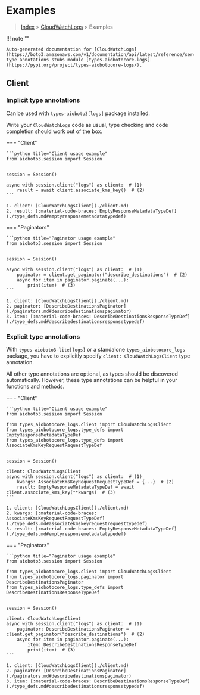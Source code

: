 # Examples

> [Index](../README.md) > [CloudWatchLogs](./README.md) > Examples

!!! note ""

    Auto-generated documentation for [CloudWatchLogs](https://boto3.amazonaws.com/v1/documentation/api/latest/reference/services/logs.html#CloudWatchLogs)
    type annotations stubs module [types-aiobotocore-logs](https://pypi.org/project/types-aiobotocore-logs/).

## Client

### Implicit type annotations

Can be used with `types-aioboto3[logs]` package installed.

Write your `CloudWatchLogs` code as usual,
type checking and code completion should work out of the box.



=== "Client"

    ```python title="Client usage example"
    from aioboto3.session import Session


    session = Session()

    async with session.client("logs") as client:  # (1)
        result = await client.associate_kms_key()  # (2)
    ```

    1. client: [CloudWatchLogsClient](./client.md)
    2. result: [:material-code-braces: EmptyResponseMetadataTypeDef](./type_defs.md#emptyresponsemetadatatypedef) 



=== "Paginators"

    ```python title="Paginator usage example"
    from aioboto3.session import Session


    session = Session()

    async with session.client("logs") as client:  # (1)
        paginator = client.get_paginator("describe_destinations")  # (2)
        async for item in paginator.paginate(...):
            print(item)  # (3)
    ```

    1. client: [CloudWatchLogsClient](./client.md)
    2. paginator: [DescribeDestinationsPaginator](./paginators.md#describedestinationspaginator)
    3. item: [:material-code-braces: DescribeDestinationsResponseTypeDef](./type_defs.md#describedestinationsresponsetypedef) 




### Explicit type annotations

With `types-aioboto3-lite[logs]`
or a standalone `types_aiobotocore_logs` package, you have to explicitly specify
`client: CloudWatchLogsClient` type annotation.

All other type annotations are optional, as types should be discovered automatically.
However, these type annotations can be helpful in your functions and methods.


=== "Client"

    ```python title="Client usage example"
    from aioboto3.session import Session

    from types_aiobotocore_logs.client import CloudWatchLogsClient
    from types_aiobotocore_logs.type_defs import EmptyResponseMetadataTypeDef
    from types_aiobotocore_logs.type_defs import AssociateKmsKeyRequestRequestTypeDef


    session = Session()

    client: CloudWatchLogsClient
    async with session.client("logs") as client:  # (1)
        kwargs: AssociateKmsKeyRequestRequestTypeDef = {...}  # (2)
        result: EmptyResponseMetadataTypeDef = await client.associate_kms_key(**kwargs)  # (3)
    ```

    1. client: [CloudWatchLogsClient](./client.md)
    2. kwargs: [:material-code-braces: AssociateKmsKeyRequestRequestTypeDef](./type_defs.md#associatekmskeyrequestrequesttypedef) 
    3. result: [:material-code-braces: EmptyResponseMetadataTypeDef](./type_defs.md#emptyresponsemetadatatypedef) 



=== "Paginators"

    ```python title="Paginator usage example"
    from aioboto3.session import Session

    from types_aiobotocore_logs.client import CloudWatchLogsClient
    from types_aiobotocore_logs.paginator import DescribeDestinationsPaginator
    from types_aiobotocore_logs.type_defs import DescribeDestinationsResponseTypeDef


    session = Session()

    client: CloudWatchLogsClient
    async with session.client("logs") as client:  # (1)
        paginator: DescribeDestinationsPaginator = client.get_paginator("describe_destinations")  # (2)
        async for item in paginator.paginate(...):
            item: DescribeDestinationsResponseTypeDef
            print(item)  # (3)
    ```

    1. client: [CloudWatchLogsClient](./client.md)
    2. paginator: [DescribeDestinationsPaginator](./paginators.md#describedestinationspaginator)
    3. item: [:material-code-braces: DescribeDestinationsResponseTypeDef](./type_defs.md#describedestinationsresponsetypedef) 




